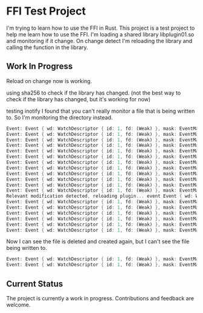 # FFI Test Project

I'm trying to learn how to use the FFI in Rust. This project is a test project to help me learn how to use the FFI.
I'm loading a shared library libplugin01.so and monitoring if it change.
On change detect I'm reloading the library and calling the function in the library.

## Work In Progress

Reload on change now is working.

using sha256 to check if the library has changed.
(not the best way to check if the library has changed, but it's working for now)

testing inotify I found that you can't really monitor a file that is being written to. So I'm monitoring the directory instead.

```Rust
Event: Event { wd: WatchDescriptor { id: 1, fd: (Weak) }, mask: EventMask(OPEN), cookie: 0, name: Some(".cargo-lock") }
Event: Event { wd: WatchDescriptor { id: 1, fd: (Weak) }, mask: EventMask(OPEN | ISDIR), cookie: 0, name: Some("deps") }
Event: Event { wd: WatchDescriptor { id: 1, fd: (Weak) }, mask: EventMask(ACCESS | ISDIR), cookie: 0, name: Some("deps") }
Event: Event { wd: WatchDescriptor { id: 1, fd: (Weak) }, mask: EventMask(CLOSE_NOWRITE | ISDIR), cookie: 0, name: Some("deps") }
Event: Event { wd: WatchDescriptor { id: 1, fd: (Weak) }, mask: EventMask(OPEN), cookie: 0, name: Some("libplugin01.so") }
Event: Event { wd: WatchDescriptor { id: 1, fd: (Weak) }, mask: EventMask(CLOSE_NOWRITE), cookie: 0, name: Some("libplugin01.so") }
Event: Event { wd: WatchDescriptor { id: 1, fd: (Weak) }, mask: EventMask(DELETE), cookie: 0, name: Some("libplugin01.so") }
Event: Event { wd: WatchDescriptor { id: 1, fd: (Weak) }, mask: EventMask(CREATE), cookie: 0, name: Some("libplugin01.so") }
Event: Event { wd: WatchDescriptor { id: 1, fd: (Weak) }, mask: EventMask(OPEN), cookie: 0, name: Some("libplugin01.d") }
Event: Event { wd: WatchDescriptor { id: 1, fd: (Weak) }, mask: EventMask(ACCESS), cookie: 0, name: Some("libplugin01.d") }
Event: Event { wd: WatchDescriptor { id: 1, fd: (Weak) }, mask: EventMask(CLOSE_NOWRITE), cookie: 0, name: Some("libplugin01.d") }
Event: Event { wd: WatchDescriptor { id: 1, fd: (Weak) }, mask: EventMask(CLOSE_WRITE), cookie: 0, name: Some(".cargo-lock") }
Relevant modification detected, reloading plugin... event Event { wd: WatchDescriptor { id: 1, fd: (Weak) }, mask: EventMask(CLOSE_WRITE), cookie: 0, name: Some(".cargo-lock") }
Event: Event { wd: WatchDescriptor { id: 1, fd: (Weak) }, mask: EventMask(OPEN), cookie: 0, name: Some("libplugin01.so") }
Event: Event { wd: WatchDescriptor { id: 1, fd: (Weak) }, mask: EventMask(ACCESS), cookie: 0, name: Some("libplugin01.so") }
Event: Event { wd: WatchDescriptor { id: 1, fd: (Weak) }, mask: EventMask(CLOSE_NOWRITE), cookie: 0, name: Some("libplugin01.so") }
Event: Event { wd: WatchDescriptor { id: 1, fd: (Weak) }, mask: EventMask(OPEN), cookie: 0, name: Some("libplugin01.so") }
Event: Event { wd: WatchDescriptor { id: 1, fd: (Weak) }, mask: EventMask(ACCESS), cookie: 0, name: Some("libplugin01.so") }
Event: Event { wd: WatchDescriptor { id: 1, fd: (Weak) }, mask: EventMask(CLOSE_NOWRITE), cookie: 0, name: Some("libplugin01.so") }
```

Now I can see the file is deleted and created again, but I can't see the file being written to.

```Rust
Event: Event { wd: WatchDescriptor { id: 1, fd: (Weak) }, mask: EventMask(DELETE), cookie: 0, name: Some("libplugin01.so") }
Event: Event { wd: WatchDescriptor { id: 1, fd: (Weak) }, mask: EventMask(CREATE), cookie: 0, name: Some("libplugin01.so") }
```

## Current Status

The project is currently a work in progress.
Contributions and feedback are welcome.
